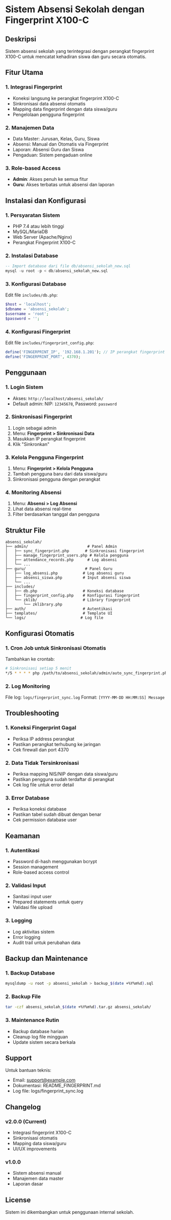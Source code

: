 # Sistem Absensi Sekolah dengan Fingerprint X100-C

## Deskripsi
Sistem absensi sekolah yang terintegrasi dengan perangkat fingerprint X100-C untuk mencatat kehadiran siswa dan guru secara otomatis.

## Fitur Utama

### 1. Integrasi Fingerprint
- Koneksi langsung ke perangkat fingerprint X100-C
- Sinkronisasi data absensi otomatis
- Mapping data fingerprint dengan data siswa/guru
- Pengelolaan pengguna fingerprint

### 2. Manajemen Data
- Data Master: Jurusan, Kelas, Guru, Siswa
- Absensi: Manual dan Otomatis via Fingerprint
- Laporan: Absensi Guru dan Siswa
- Pengaduan: Sistem pengaduan online

### 3. Role-based Access
- **Admin**: Akses penuh ke semua fitur
- **Guru**: Akses terbatas untuk absensi dan laporan

## Instalasi dan Konfigurasi

### 1. Persyaratan Sistem
- PHP 7.4 atau lebih tinggi
- MySQL/MariaDB
- Web Server (Apache/Nginx)
- Perangkat Fingerprint X100-C

### 2. Instalasi Database
```sql
-- Import database dari file db/absensi_sekolah_new.sql
mysql -u root -p < db/absensi_sekolah_new.sql
```

### 3. Konfigurasi Database
Edit file `includes/db.php`:
```php
$host = 'localhost';
$dbname = 'absensi_sekolah';
$username = 'root';
$password = '';
```

### 4. Konfigurasi Fingerprint
Edit file `includes/fingerprint_config.php`:
```php
define('FINGERPRINT_IP', '192.168.1.201'); // IP perangkat fingerprint
define('FINGERPRINT_PORT', 4370);
```

## Penggunaan

### 1. Login Sistem
- Akses: `http://localhost/absensi_sekolah/`
- Default admin: NIP: `12345678`, Password: `password`

### 2. Sinkronisasi Fingerprint
1. Login sebagai admin
2. Menu: **Fingerprint > Sinkronisasi Data**
3. Masukkan IP perangkat fingerprint
4. Klik "Sinkronkan"

### 3. Kelola Pengguna Fingerprint
1. Menu: **Fingerprint > Kelola Pengguna**
2. Tambah pengguna baru dari data siswa/guru
3. Sinkronisasi pengguna dengan perangkat

### 4. Monitoring Absensi
1. Menu: **Absensi > Log Absensi**
2. Lihat data absensi real-time
3. Filter berdasarkan tanggal dan pengguna

## Struktur File

```
absensi_sekolah/
├── admin/                          # Panel Admin
│   ├── sync_fingerprint.php       # Sinkronisasi fingerprint
│   ├── manage_fingerprint_users.php # Kelola pengguna
│   ├── attendance_records.php      # Log absensi
│   └── ...
├── guru/                          # Panel Guru
│   ├── log_absensi.php           # Log absensi guru
│   ├── absensi_siswa.php         # Input absensi siswa
│   └── ...
├── includes/
│   ├── db.php                    # Koneksi database
│   ├── fingerprint_config.php    # Konfigurasi fingerprint
│   └── zklib/                    # Library fingerprint
│       └── zklibrary.php
├── auth/                         # Autentikasi
├── templates/                    # Template UI
└── logs/                        # Log file
```

## Konfigurasi Otomatis

### 1. Cron Job untuk Sinkronisasi Otomatis
Tambahkan ke crontab:
```bash
# Sinkronisasi setiap 5 menit
*/5 * * * * php /path/to/absensi_sekolah/admin/auto_sync_fingerprint.php
```

### 2. Log Monitoring
File log: `logs/fingerprint_sync.log`
Format: `[YYYY-MM-DD HH:MM:SS] Message`

## Troubleshooting

### 1. Koneksi Fingerprint Gagal
- Periksa IP address perangkat
- Pastikan perangkat terhubung ke jaringan
- Cek firewall dan port 4370

### 2. Data Tidak Tersinkronisasi
- Periksa mapping NIS/NIP dengan data siswa/guru
- Pastikan pengguna sudah terdaftar di perangkat
- Cek log file untuk error detail

### 3. Error Database
- Periksa koneksi database
- Pastikan tabel sudah dibuat dengan benar
- Cek permission database user

## Keamanan

### 1. Autentikasi
- Password di-hash menggunakan bcrypt
- Session management
- Role-based access control

### 2. Validasi Input
- Sanitasi input user
- Prepared statements untuk query
- Validasi file upload

### 3. Logging
- Log aktivitas sistem
- Error logging
- Audit trail untuk perubahan data

## Backup dan Maintenance

### 1. Backup Database
```bash
mysqldump -u root -p absensi_sekolah > backup_$(date +%Y%m%d).sql
```

### 2. Backup File
```bash
tar -czf absensi_sekolah_$(date +%Y%m%d).tar.gz absensi_sekolah/
```

### 3. Maintenance Rutin
- Backup database harian
- Cleanup log file mingguan
- Update sistem secara berkala

## Support

Untuk bantuan teknis:
- Email: support@example.com
- Dokumentasi: README_FINGERPRINT.md
- Log file: logs/fingerprint_sync.log

## Changelog

### v2.0.0 (Current)
- Integrasi fingerprint X100-C
- Sinkronisasi otomatis
- Mapping data siswa/guru
- UI/UX improvements

### v1.0.0
- Sistem absensi manual
- Manajemen data master
- Laporan dasar

## License

Sistem ini dikembangkan untuk penggunaan internal sekolah. 